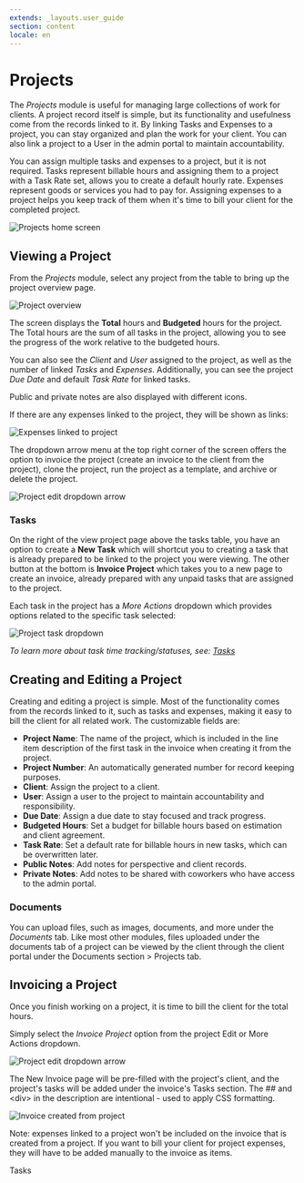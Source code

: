```yaml
---
extends: _layouts.user_guide
section: content
locale: en
---
```


# Projects

The _Projects_ module is useful for managing large collections of work for clients. A project record itself is simple, but its functionality and usefulness come from the records linked to it. By linking Tasks and Expenses to a project, you can stay organized and plan the work for your client. You can also link a project to a User in the admin portal to maintain accountability.

You can assign multiple tasks and expenses to a project, but it is not required. Tasks represent billable hours and assigning them to a project with a Task Rate set, allows you to create a default hourly rate. Expenses represent goods or services you had to pay for. Assigning expenses to a project helps you keep track of them when it's time to bill your client for the completed project.

![Projects home screen](/assets/images/projects/projects_home_screen.png)

## Viewing a Project

From the _Projects_ module, select any project from the table to bring up the project overview page.

![Project overview](/assets/images/projects/project_overview.png)

The screen displays the **Total** hours and **Budgeted** hours for the project. The Total hours are the sum of all tasks in the project, allowing you to see the progress of the work relative to the budgeted hours.

You can also see the _Client_ and _User_ assigned to the project, as well as the number of linked _Tasks_ and _Expenses_. Additionally, you can see the project _Due Date_ and default _Task Rate_ for linked tasks.

Public and private notes are also displayed with different icons.

If there are any expenses linked to the project, they will be shown as links:

![Expenses linked to project](/assets/images/projects/project_linked_expenses.png)

The dropdown arrow menu at the top right corner of the screen offers the option to invoice the project (create an invoice to the client from the project), clone the project, run the project as a template, and archive or delete the project.

![Project edit dropdown arrow](/assets/images/projects/project_edit_dropdown_arrow_menu.png)

### Tasks

On the right of the view project page above the tasks table, you have an option to create a **New Task** which will shortcut you to creating a task that is already prepared to be linked to the project you were viewing. The other button at the bottom is **Invoice Project** which takes you to a new page to create an invoice, already prepared with any unpaid tasks that are assigned to the project.

Each task in the project has a _More Actions_ dropdown which provides options related to the specific task selected:

![Project task dropdown](/assets/images/projects/project_task_dropdown.png)

_To learn more about task time tracking/statuses, see: [Tasks](/en/tasks)_

## Creating and Editing a Project

Creating and editing a project is simple. Most of the functionality comes from the records linked to it, such as tasks and expenses, making it easy to bill the client for all related work. The customizable fields are:

- **Project Name**: The name of the project, which is included in the line item description of the first task in the invoice when creating it from the project.
- **Project Number**: An automatically generated number for record keeping purposes.
- **Client**: Assign the project to a client.
- **User**: Assign a user to the project to maintain accountability and responsibility.
- **Due Date**: Assign a due date to stay focused and track progress.
- **Budgeted Hours**: Set a budget for billable hours based on estimation and client agreement.
- **Task Rate**: Set a default rate for billable hours in new tasks, which can be overwritten later.
- **Public Notes**: Add notes for perspective and client records.
- **Private Notes**: Add notes to be shared with coworkers who have access to the admin portal.

### Documents

You can upload files, such as images, documents, and more under the _Documents_ tab. Like most other modules, files uploaded under the documents tab of a project can be viewed by the client through the client portal under the Documents section > Projects tab.

## Invoicing a Project

Once you finish working on a project, it is time to bill the client for the total hours.

Simply select the _Invoice Project_ option from the project Edit or More Actions dropdown.

![Project edit dropdown arrow](/assets/images/projects/project_edit_dropdown_arrow_menu.png)

The New Invoice page will be pre-filled with the project's client, and the project's tasks will be added under the invoice's Tasks section.
The ## and &lt;div&gt; in the description are intentional - used to apply CSS formatting.

![Invoice created from project](/assets/images/projects/invoice_created_from_project.png)

Note: expenses linked to a project won't be included on the invoice that is created from a project. If you want to bill your client for project expenses, they will have to be added manually to the invoice as items.

<x-next url=/en/tasks>Tasks</x-next>
